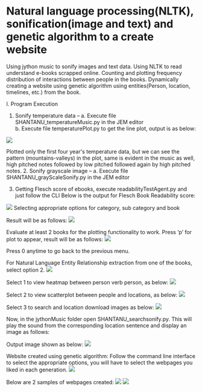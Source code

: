 # Natural language processing(NLTK), sonification(image and text) and genetic algorithm to a create website 
Using jython music to sonify images and text data. 
Using NLTK to read understand e-books scrapped online. 
Counting and plotting frequency distribution of interactions between people in the books. 
Dynamically creating a website using genetic algorithm using entities(Person, location, timelines, etc.) from the book.

I.	Program Execution

1.	Sonify temperature data – 
a.	Execute file SHANTANU_temperatureMusic.py in the JEM editor<br />
b.	Execute file temperaturePlot.py to get the line plot, output is as below:
<img src = "https://github.com/shantanuspark/AINltkAndSonification/blob/master/output_images/temperaturePlot.png" />
 
Plotted only the first four year's temperature data,  but we can see the pattern (mountains-valleys) in the plot, same is evident in the music as well, high pitched notes followed by low pitched followed again by high pitched notes. 
2.	Sonify grayscale image –
a.	Execute file SHANTANU_grayScaleSonify.py in the JEM editor


3.	Getting Flesch score of ebooks, execute readabilityTestAgent.py and just follow the CLI
Below is the output for Flesch Book Readability score:
<img src = "https://github.com/shantanuspark/AINltkAndSonification/blob/master/output_images/flschScoreCLI.png" />  
Selecting appropriate options for category, sub category and book

Result will be as follows:
<img src = "https://github.com/shantanuspark/AINltkAndSonification/blob/master/output_images/FLSCHCLI.png" />
 
Evaluate at least 2 books for  the plotting functionality to work.
Press ‘p’ for plot to appear, result will be as follows:
<img src = "https://github.com/shantanuspark/AINltkAndSonification/blob/master/output_images/flschScorePlot.png" />

Press 0 anytime to go back to the previous menu.

For Natural Language Entity Relationship extraction from one of the books, select option 2.
<img src = "https://github.com/shantanuspark/AINltkAndSonification/blob/master/output_images/NLPOptionCLI.png" />

Select 1 to view heatmap between person verb person, as below:
<img src = "https://github.com/shantanuspark/AINltkAndSonification/blob/master/output_images/person2personIntrHeatmap.png" />

Select 2 to view scatterplot between people and locations, as below:
 <img src = "https://github.com/shantanuspark/AINltkAndSonification/blob/master/output_images/person2locationScatterPlot.png" />


Select 3 to search and location download images as below:
 <img src = "https://github.com/shantanuspark/AINltkAndSonification/blob/master/output_images/sonifySearchLoc.png" />

Now, in the jythonMusic folder open SHANTANU_searchsonify.py. This will play the sound from the corresponding location sentence and display an image as follows:
 
Output image shown as below:
 <img src = "https://github.com/shantanuspark/AINltkAndSonification/blob/master/output_images/SentenceSonify.png" />


Website created using genetic algorithm:
Follow the command line interface to select the appropriate options, you will have to select the webpages you liked in each generation. 
 <img src = "https://github.com/shantanuspark/AINltkAndSonification/blob/master/output_images/websiteCreateCLI.png" />

Below are 2 samples of webpages created:
 <img src = "https://github.com/shantanuspark/AINltkAndSonification/blob/master/output_images/website.jpg" />
 <img src = "https://github.com/shantanuspark/AINltkAndSonification/blob/master/output_images/website.jpg" />

